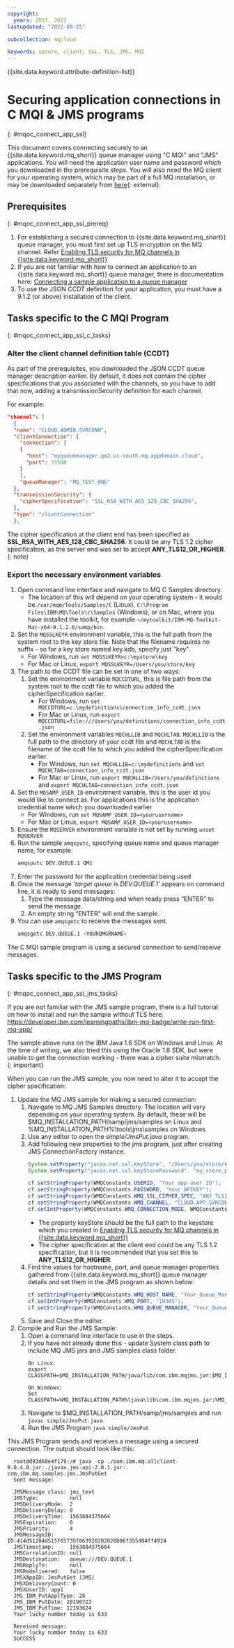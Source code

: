 ```yaml
---
copyright:
  years: 2017, 2022
lastupdated: "2022-08-25"

subcollection: mqcloud

keywords: secure, client, SSL, TLS, JMS, MQI
---
```


{{site.data.keyword.attribute-definition-list}}

# Securing application connections in C MQI & JMS programs
{: #mqoc_connect_app_ssl}

This document covers connecting securely to an {{site.data.keyword.mq_short}} queue manager using "C MQI" and "JMS" applications. You will need the application user name and password which you downloaded in the prerequisite steps. You will also need the MQ client for your operating system, which may be part of a full MQ installation, or may be downloaded separately from [here](https://developer.ibm.com/components/ibm-mq/articles/mq-downloads){: external}.

## Prerequisites
{: #mqoc_connect_app_ssl_prereq}

1. For establishing a secured connection to {{site.data.keyword.mq_short}} queue manager, you must first set up TLS encryption on the MQ channel. Refer [Enabling TLS security for MQ channels in {{site.data.keyword.mq_short}}](https://cloud.ibm.com/docs/mqcloud?topic=mqcloud-mqoc_configure_chl_ssl)
2. If you are not familiar with how to connect an application to an {{site.data.keyword.mq_short}} queue manager, there is documentation here:  [Connecting a sample application to a queue manager](https://cloud.ibm.com/docs/services/mqcloud?topic=mqcloud-mqoc_connect_app_qm)
3. To use the JSON CCDT definition for your application, you must have a 9.1.2 (or above) installation of the client.


## Tasks specific to the C MQI Program
{: #mqoc_connect_app_ssl_c_tasks}

### Alter the client channel definition table (CCDT)

As part of the prerequisites, you downloaded the JSON CCDT queue manager description earlier. By default, it does not contain the cipher specifications that you associated with the channels, so you have to add that now, adding a transmissionSecurity definition for each channel.

For example:
```json
"channel": [
  {
  "name": "CLOUD.ADMIN.SVRCONN",
  "clientConnection": {
    "connection": [
    {
      "host": "myqueuemanager.qm2.us-south.mq.appdomain.cloud",
      "port": 31500
    }
    ],
    "queueManager": "MQ_TEST_ONE"
  },
  "transmissionSecurity": {
    "cipherSpecification": "SSL_RSA_WITH_AES_128_CBC_SHA256",
  },
  "type": "clientConnection"
  },
```

The cipher specification at the client end has been specified as **SSL_RSA_WITH_AES_128_CBC_SHA256**.  It could be any
TLS 1.2 cipher specification, as the server end was set to accept **ANY_TLS12_OR_HIGHER**.
{: note}

### Export the necessary environment variables

1. Open command line interface and navigate to MQ C Samples directory.
    - The location of this will depend on your operating system - it would be `/var/mqm/Tools/Samples/C` (Linux), `C:\Program Files\IBM\MQ\Tools\c\Samples` (Windows), or on Mac, where you have installed the toolkit, for example `~/mytoolkit/IBM-MQ-Toolkit-Mac-x64-9.1.2.0/samp/bin`.
2. Set the `MQSSLKEYR` environment variable, this is the full path from the system root to the key store file. Note that the filename requires no suffix - so for a key store named key.kdb, specify just "key".
    - For Windows, run `set MQSSLKEYR=c:\mystore\key`
    - For Mac or Linux, `export MQSSLKEYR=/Users/you/store/key`
3. The path to the CCDT file can be set in one of two ways:
    1. Set the environment variable `MQCCDTURL`, this is file path from the system root to the ccdt file to which you added the cipherSpecification earlier.
        - For Windows, run `set MQCCDTURL=c:\mydefinitions\connection_info_ccdt.json`
        - For Mac or Linux, run `export MQCCDTURL=file:///Users/you/definitions/connection_info_ccdt.json`
    2. Set the environment variables `MQCHLLIB` and `MQCHLTAB`. `MQCHLLIB` is the full path to the directory of your ccdt file and `MQCHLTAB` is the filename of the ccdt file to which you added the cipherSpecification earlier.
        - For Windows, run `set MQCHLLIB=c:\mydefinitions` and `set MQCHLTAB=connection_info_ccdt.json`
        - For Mac or Linux, run `export MQCHLLIB=/Users/you/definitions` and `export MQCHLTAB=connection_info_ccdt.json`
4. Set the `MQSAMP_USER_ID` environment variable, this is the user id you would like to connect as. For applications this is the application credential name which you downloaded earlier
    - For Windows, run `set MQSAMP_USER_ID=<yourusername>`
    - For Mac or Linux, `export MQSAMP_USER_ID=<yourusername>`
5. Ensure the `MQSERVER` environment variable is not set by running `unset MQSERVER`
6. Run the sample `amqsputc`, specifying queue name and queue manager name, for example:
    ```bash
    amqsputc DEV.QUEUE.1 QM1
    ```
7. Enter the password for the application credential being used
8. Once the message *'target queue is DEV.QUEUE.1'* appears on command line, it is ready to send messages:
    1. Type the message data/string and when ready press “ENTER” to send the message.
    2. An empty string “ENTER” will end the sample.
9. You can use `amqsgetc` to receive the messages sent.
    ```bash
    amqsgetc DEV.QUEUE.1 <YOURQMGRNAME>
    ```
The C MQI sample program is using a secured connection to send/receive messages.

## Tasks specific to the JMS Program
{: #mqoc_connect_app_ssl_jms_tasks}

If you are not familiar with the JMS sample program, there is a full tutorial on how to install and run the sample without TLS here: https://developer.ibm.com/learningpaths/ibm-mq-badge/write-run-first-mq-app/

The sample above runs on the IBM Java 1.8 SDK on Windows and Linux. At the time of writing, we also tried this using the Oracle 1.8 SDK, but were unable to get the connection working - there was a cipher suite mismatch.
{: important}

When you can run the JMS sample, you now need to alter it to accept the cipher specification:

1. Update the MQ JMS sample for making a secured connection:
    1. Navigate to MQ JMS Samples directory. The location will vary depending on your operating system. By default, these will be $MQ_INSTALLATION_PATH/samp/jms/samples on Linux and %MQ_INSTALLATION_PATH%\tools\jms\samples on Windows
    2. Use any editor to open the *simple/JmsPut.java* program.  
    3. Add following new properties to the jms program, just after creating JMS ConnectionFactory instance.
        ```java
        System.setProperty("javax.net.ssl.keyStore", "/Users/you/store/key.kdb");
        System.setProperty("javax.net.ssl.keyStorePassword", "my_store_password");

        cf.setStringProperty(WMQConstants.USERID, "Your app user ID");
        cf.setStringProperty(WMQConstants.PASSWORD, "Your APIKEY");
        cf.setStringProperty(WMQConstants.WMQ_SSL_CIPHER_SPEC, "ANY_TLS12_OR_HIGHER");
        cf.setStringProperty(WMQConstants.WMQ_CHANNEL, "CLOUD.APP.SVRCONN");
        cf.setIntProperty(WMQConstants.WMQ_CONNECTION_MODE, WMQConstants.WMQ_CM_CLIENT);
        ```
        - The property keyStore should be the full path to the keystore which you created in [Enabling TLS security for MQ channels in {{site.data.keyword.mq_short}}](/docs/services/mqcloud?topic=mqcloud-mqoc_configure_chl_ssl#mqoc_chl_ssl_keystore)
        - The cipher specification at the client end could be any TLS 1.2 specification, but it is recommended that you set this to **ANY_TLS12_OR_HIGHER**.
    4. Find the values for hostname, port, and queue manager properties gathered from {{site.data.keyword.mq_short}} queue manager details and set them in the JMS program as shown below:
        ```java
        cf.setStringProperty(WMQConstants.WMQ_HOST_NAME, "Your_Queue_Manager_Host_Name_From_CCDT");
        cf.setIntProperty(WMQConstants.WMQ_PORT, "10305");
        cf.setStringProperty(WMQConstants.WMQ_QUEUE_MANAGER, "Your_Queue_Manager_Name_From_CCDT");
        ```
    5. Save and Close the editor.
2. Compile and Run the JMS Sample:    
    1. Open a command line interface to use in the steps.  
    2. If you have not already done this - update System class path to include MQ JMS jars and JMS samples class folder.  
        ```text
        On Linux:
        export CLASSPATH=$MQ_INSTALLATION_PATH/java/lib/com.ibm.mqjms.jar:$MQ_INSTALLATION_PATH/samp/jms/samples:

        On Windows:
        Set CLASSPATH=%MQ_INSTALLATION_PATH%\java\lib\com.ibm.mqjms.jar;%MQ_INSTALLATION_PATH%\tools\jms\samples;
        ```
    3. Navigate to $MQ_INSTALLATION_PATH/samp/jms/samples and run `javac simple/JmsPut.java`  
    4. Run the JMS Program `java simple/JmsPut`  

This JMS Program sends and receives a message using a secured connection. The output should look like this:

```text
  root@d93d60e4f179:/# java -cp ./com.ibm.mq.allclient-9.0.4.0.jar:./javax.jms-api-2.0.1.jar:. com.ibm.mq.samples.jms.JmsPutGet
  Sent message:

  JMSMessage class: jms_text
  JMSType:          null
  JMSDeliveryMode:  2
  JMSDeliveryDelay: 0
  JMSDeliveryTime:  1563884375664
  JMSExpiration:    0
  JMSPriority:      4
  JMSMessageID:     ID:414d51204d515f65735f663920202020806f355d04ff4924
  JMSTimestamp:     1563884375664
  JMSCorrelationID: null
  JMSDestination:   queue:///DEV.QUEUE.1
  JMSReplyTo:       null
  JMSRedelivered:   false
  JMSXAppID: JmsPutGet (JMS)             
  JMSXDeliveryCount: 0
  JMSXUserID: app1        
  JMS_IBM_PutApplType: 28
  JMS_IBM_PutDate: 20190723
  JMS_IBM_PutTime: 12193624
  Your lucky number today is 633

  Received message:
  Your lucky number today is 633
  SUCCESS
```
